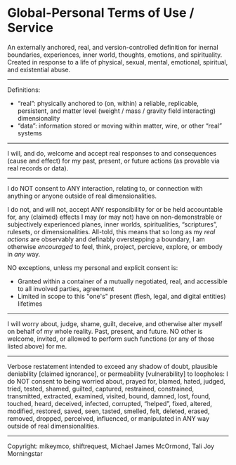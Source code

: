 # Global-Personal Terms of Use / Service

An externally anchored, real, and version-controlled definition for inernal boundaries, experiences, inner world, thoughts, emotions, and spirituality. Created in response to a life of physical, sexual, mental, emotional, spiritual, and existential abuse.

---

Definitions:
- “real”: physically anchored to (on, within) a reliable, replicable, persistent, and matter level (weight / mass / gravity field interacting) dimensionality
- “data”: information stored or moving within matter, wire, or other “real” systems

---

I will, and do, welcome and accept real responses to and consequences (cause and effect) for my past, present, or future actions (as provable via real records or data).

---

I do NOT consent to ANY interaction, relating to, or connection with anything or anyone outside of real dimensionalities.

I do not, and will not, accept ANY responsibility for or be held accountable for, any (claimed) effects I may (or may not) have on non-demonstrable or subjectively experienced planes, inner worlds, spiritualities, “scriptures”, rulesets, or dimensionalities. All-told, this means that so long as my _real actions_ are observably and definably overstepping a boundary, I am otherwise _encouraged_ to feel, think, project, percieve, explore, or embody in _any_ way.

NO exceptions, unless my personal and explicit consent is:
- Granted within a container of a mutually negotiated, real, and accessible to all involved parties, agreement
- Limited in scope to this "one's" present (flesh, legal, and digital entities) lifetimes

---

I will worry about, judge, shame, guilt, deceive, and otherwise alter myself on behalf of my whole reality. Past, present, and future. NO other is welcome, invited, or allowed to perform such functions (or any of those listed above) for me.

---

Verbose restatement intended to exceed any shadow of doubt, plausible deniability [claimed ignorance], or permeability [vulnerability] to loopholes: 
I do NOT consent to being worried about, prayed for, blamed, hated, judged, tried, tested, shamed, guilted, captured, restrained, constrained, transmitted, extracted, examined, visited, bound, damned, lost, found, touched, heard, deceived, infected, corrupted, “helped”, fixed, altered, modified, restored, saved, seen, tasted, smelled, felt, deleted, erased, removed, dropped, perceived, influenced, or manipulated in ANY way outside of real dimensionalities.

---

Copyright: mikeymco, shiftrequest, Michael James McOrmond, Tali Joy Morningstar
